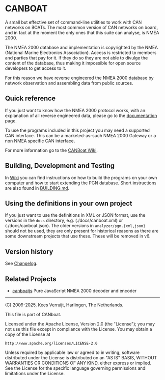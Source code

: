 # CANBOAT

A small but effective set of command-line utilities to work with CAN networks on BOATs.  The most common version of CAN networks on board, and in fact at the moment the only ones that this suite can analyse, is NMEA 2000.

The NMEA 2000 database and implementation is copyrighted by the NMEA (National Marine Electronics Association). Access is restricted to members and parties that pay for it. If they do so they are not able to divulge the content of the database, thus making it impossible for open source developers to get access to it.

For this reason we have reverse engineered the NMEA 2000 database by network observation and assembling data from public sources.

## Quick reference

If you just want to know how the NMEA 2000 protocol works, with an explanation of all reverse engineered data, please go to the
[documentation](https://canboat.github.io/canboat) page.

To use the programs included in this project you may need a supported CAN interface. This can be a marketed-as-such NMEA 2000 Gateway or a non NMEA specific CAN interface. 

For more information go to the [CANBoat Wiki](http://github.com/canboat/canboat/wiki).

## Building, Development and Testing

In [Wiki](https://github.com/canboat/canboat/wiki) you can find instructions on how to build the programs on your own computer 
and how to start extending the PGN database. Short instructions are also found in [BUILDING.md](./BUILDING.md).

## Using the definitions in your own project

If you just want to use the definitions in XML or JSON format, use the versions in the `docs` directory, e.g. (./docs/canboat.xml) or (./docs/canboat.json). The older versions in `analyzer/pgn.{xml,json}` should not be used, they are only present for historical
reasons as there are some downstream projects that use these. These will be removed in v6.

## Version history

See [Changelog](CHANGELOG.md).

## Related Projects

- [canboatjs](https://github.com/canboat/canboatjs) Pure JavaScript NMEA 2000 decoder and encoder

---

(C) 2009-2025, Kees Verruijt, Harlingen, The Netherlands.

This file is part of CANboat.

Licensed under the Apache License, Version 2.0 (the "License");
you may not use this file except in compliance with the License.
You may obtain a copy of the License at

    http://www.apache.org/licenses/LICENSE-2.0

Unless required by applicable law or agreed to in writing, software
distributed under the License is distributed on an "AS IS" BASIS,
WITHOUT WARRANTIES OR CONDITIONS OF ANY KIND, either express or implied.
See the License for the specific language governing permissions and
limitations under the License.
